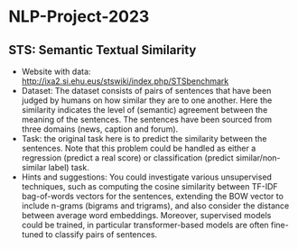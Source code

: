 # NLP-Project-2023
## STS: Semantic Textual Similarity
- Website with data: http://ixa2.si.ehu.eus/stswiki/index.php/STSbenchmark
- Dataset: The dataset consists of pairs of sentences that have been judged by humans on how
similar they are to one another. Here the similarity indicates the level of (semantic) agreement
between the meaning of the sentences. The sentences have been sourced from three domains
(news, caption and forum).
- Task: the original task here is to predict the similarity between the sentences. Note that this
problem could be handled as either a regression (predict a real score) or classification (predict
similar/non-similar label) task.
- Hints and suggestions: You could investigate various unsupervised techniques, such as
computing the cosine similarity between TF-IDF bag-of-words vectors for the sentences,
extending the BOW vector to include n-grams (bigrams and trigrams), and also consider the
distance between average word embeddings. Moreover, supervised models could be trained, in
particular transformer-based models are often fine-tuned to classify pairs of sentences. 
